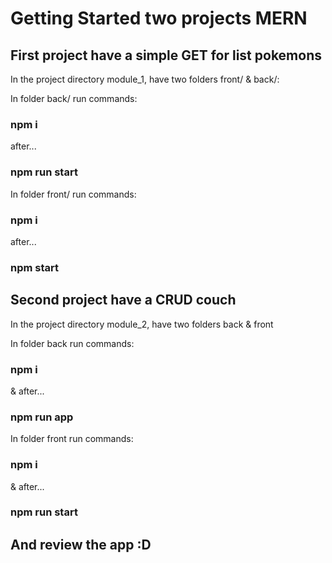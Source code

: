 # Getting Started two projects MERN

## First project have a simple GET for list pokemons

In the project directory module_1, have two folders front/ & back/:

In folder back/ run commands:

### npm i
after...
### npm run start

In folder front/ run commands:

### npm i
after...
### npm start



## Second project have a CRUD couch

In the project directory module_2, have two folders back & front

In folder back run commands:

### npm i
& after...
### npm run app

In folder front run commands:

### npm i
& after...
### npm run start


## And review the app :D
